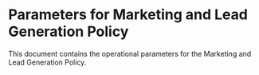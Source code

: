 # Parameters for Marketing and Lead Generation Policy

This document contains the operational parameters for the Marketing and Lead Generation Policy.
